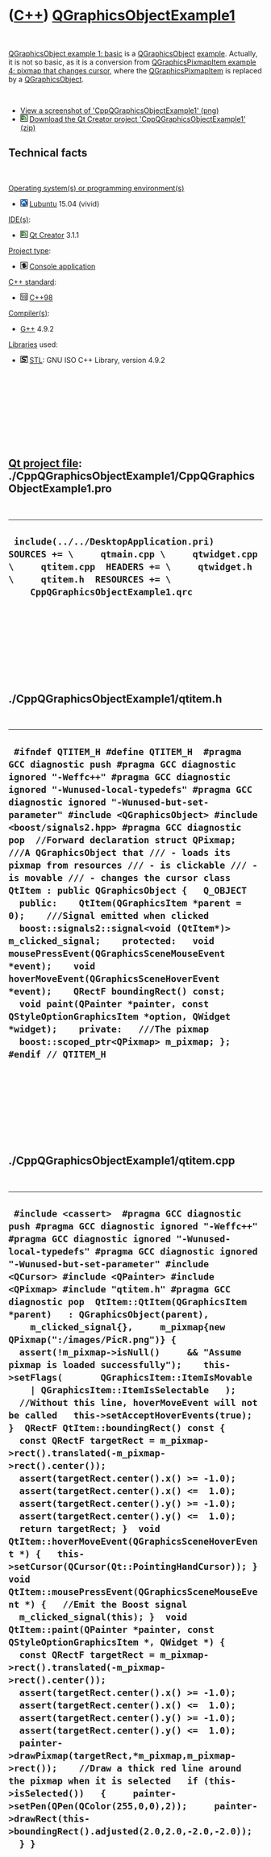 
 

 

 

 

 

([C++](Cpp.md)) [QGraphicsObjectExample1](CppQGraphicsObjectExample1.md)
==========================================================================

 

[QGraphicsObject example 1: basic](CppQGraphicsObjectExample1.md) is a
[QGraphicsObject](CppQGraphicsObject.md) [example](CppExample.md).
Actually, it is not so basic, as it is a conversion from
[QGraphicsPixmapItem example 4: pixmap that changes
cursor](CppQGraphicsPixmapItemExample4.md), where the
[QGraphicsPixmapItem](CppQGraphicsPixmapItem.md) is replaced by a
[QGraphicsObject](CppQGraphicsObject.md).

 

-   [View a screenshot of
    'CppQGraphicsObjectExample1' (png)](CppQGraphicsObjectExample1.png)
-   ![Qt Creator](PicQtCreator.png) [Download the Qt Creator project
    'CppQGraphicsObjectExample1' (zip)](CppQGraphicsObjectExample1.zip)

Technical facts
---------------

 

[Operating system(s) or programming environment(s)](CppOs.md)

-   ![Lubuntu](PicLubuntu.png) [Lubuntu](CppLubuntu.md) 15.04 (vivid)

[IDE(s)](CppIde.md):

-   ![Qt Creator](PicQtCreator.png) [Qt Creator](CppQtCreator.md) 3.1.1

[Project type](CppQtProjectType.md):

-   ![console](PicConsole.png) [Console
    application](CppConsoleApplication.md)

[C++ standard](CppStandard.md):

-   ![C++98](PicCpp98.png) [C++98](Cpp98.md)

[Compiler(s)](CppCompiler.md):

-   [G++](CppGpp.md) 4.9.2

[Libraries](CppLibrary.md) used:

-   ![STL](PicStl.png) [STL](CppStl.md): GNU ISO C++ Library, version
    4.9.2

 

 

 

 

 

[Qt project file](CppQtProjectFile.md): ./CppQGraphicsObjectExample1/CppQGraphicsObjectExample1.pro
----------------------------------------------------------------------------------------------------

 

  ----------------------------------------------------------------------------------------------------------------------------------------------------------------------------------------------------------
  ` include(../../DesktopApplication.pri)  SOURCES += \     qtmain.cpp \     qtwidget.cpp \     qtitem.cpp  HEADERS += \     qtwidget.h \     qtitem.h  RESOURCES += \     CppQGraphicsObjectExample1.qrc`
  ----------------------------------------------------------------------------------------------------------------------------------------------------------------------------------------------------------

 

 

 

 

 

./CppQGraphicsObjectExample1/qtitem.h
-------------------------------------

 

  --------------------------------------------------------------------------------------------------------------------------------------------------------------------------------------------------------------------------------------------------------------------------------------------------------------------------------------------------------------------------------------------------------------------------------------------------------------------------------------------------------------------------------------------------------------------------------------------------------------------------------------------------------------------------------------------------------------------------------------------------------------------------------------------------------------------------------------------------------------------------------------------------------------------------------------------------------------------------------------------------------------------------------------------------
  ` #ifndef QTITEM_H #define QTITEM_H  #pragma GCC diagnostic push #pragma GCC diagnostic ignored "-Weffc++" #pragma GCC diagnostic ignored "-Wunused-local-typedefs" #pragma GCC diagnostic ignored "-Wunused-but-set-parameter" #include <QGraphicsObject> #include <boost/signals2.hpp> #pragma GCC diagnostic pop  //Forward declaration struct QPixmap;  ///A QGraphicsObject that /// - loads its pixmap from resources /// - is clickable /// - is movable /// - changes the cursor class QtItem : public QGraphicsObject {   Q_OBJECT    public:    QtItem(QGraphicsItem *parent = 0);    ///Signal emitted when clicked   boost::signals2::signal<void (QtItem*)> m_clicked_signal;    protected:   void mousePressEvent(QGraphicsSceneMouseEvent *event);    void hoverMoveEvent(QGraphicsSceneHoverEvent *event);    QRectF boundingRect() const;    void paint(QPainter *painter, const QStyleOptionGraphicsItem *option, QWidget *widget);    private:   ///The pixmap   boost::scoped_ptr<QPixmap> m_pixmap; };  #endif // QTITEM_H`
  --------------------------------------------------------------------------------------------------------------------------------------------------------------------------------------------------------------------------------------------------------------------------------------------------------------------------------------------------------------------------------------------------------------------------------------------------------------------------------------------------------------------------------------------------------------------------------------------------------------------------------------------------------------------------------------------------------------------------------------------------------------------------------------------------------------------------------------------------------------------------------------------------------------------------------------------------------------------------------------------------------------------------------------------------

 

 

 

 

 

./CppQGraphicsObjectExample1/qtitem.cpp
---------------------------------------

 

  ----------------------------------------------------------------------------------------------------------------------------------------------------------------------------------------------------------------------------------------------------------------------------------------------------------------------------------------------------------------------------------------------------------------------------------------------------------------------------------------------------------------------------------------------------------------------------------------------------------------------------------------------------------------------------------------------------------------------------------------------------------------------------------------------------------------------------------------------------------------------------------------------------------------------------------------------------------------------------------------------------------------------------------------------------------------------------------------------------------------------------------------------------------------------------------------------------------------------------------------------------------------------------------------------------------------------------------------------------------------------------------------------------------------------------------------------------------------------------------------------------------------------------------------------------------------------------------------------------------------------------------------------------------------------------------------------------------------------------------------------------------------------------------------------------------------------------------------------------------------------------------------------------------------------------------------------------------------------------
  ` #include <cassert>  #pragma GCC diagnostic push #pragma GCC diagnostic ignored "-Weffc++" #pragma GCC diagnostic ignored "-Wunused-local-typedefs" #pragma GCC diagnostic ignored "-Wunused-but-set-parameter" #include <QCursor> #include <QPainter> #include <QPixmap> #include "qtitem.h" #pragma GCC diagnostic pop  QtItem::QtItem(QGraphicsItem *parent)   : QGraphicsObject(parent),     m_clicked_signal{},     m_pixmap{new QPixmap(":/images/PicR.png")} {   assert(!m_pixmap->isNull()     && "Assume pixmap is loaded successfully");    this->setFlags(       QGraphicsItem::ItemIsMovable     | QGraphicsItem::ItemIsSelectable   );     //Without this line, hoverMoveEvent will not be called   this->setAcceptHoverEvents(true); }  QRectF QtItem::boundingRect() const {   const QRectF targetRect = m_pixmap->rect().translated(-m_pixmap->rect().center());   assert(targetRect.center().x() >= -1.0);   assert(targetRect.center().x() <=  1.0);   assert(targetRect.center().y() >= -1.0);   assert(targetRect.center().y() <=  1.0);   return targetRect; }  void QtItem::hoverMoveEvent(QGraphicsSceneHoverEvent *) {   this->setCursor(QCursor(Qt::PointingHandCursor)); }  void QtItem::mousePressEvent(QGraphicsSceneMouseEvent *) {   //Emit the Boost signal   m_clicked_signal(this); }  void QtItem::paint(QPainter *painter, const QStyleOptionGraphicsItem *, QWidget *) {   const QRectF targetRect = m_pixmap->rect().translated(-m_pixmap->rect().center());   assert(targetRect.center().x() >= -1.0);   assert(targetRect.center().x() <=  1.0);   assert(targetRect.center().y() >= -1.0);   assert(targetRect.center().y() <=  1.0);    painter->drawPixmap(targetRect,*m_pixmap,m_pixmap->rect());    //Draw a thick red line around the pixmap when it is selected   if (this->isSelected())   {     painter->setPen(QPen(QColor(255,0,0),2));     painter->drawRect(this->boundingRect().adjusted(2.0,2.0,-2.0,-2.0));   } }`
  ----------------------------------------------------------------------------------------------------------------------------------------------------------------------------------------------------------------------------------------------------------------------------------------------------------------------------------------------------------------------------------------------------------------------------------------------------------------------------------------------------------------------------------------------------------------------------------------------------------------------------------------------------------------------------------------------------------------------------------------------------------------------------------------------------------------------------------------------------------------------------------------------------------------------------------------------------------------------------------------------------------------------------------------------------------------------------------------------------------------------------------------------------------------------------------------------------------------------------------------------------------------------------------------------------------------------------------------------------------------------------------------------------------------------------------------------------------------------------------------------------------------------------------------------------------------------------------------------------------------------------------------------------------------------------------------------------------------------------------------------------------------------------------------------------------------------------------------------------------------------------------------------------------------------------------------------------------------------------

 

 

 

 

 

./CppQGraphicsObjectExample1/qtmain.cpp
---------------------------------------

 

  ---------------------------------------------------------------------------------------------------------------------------------------------------------------------------------------------------------------------------------------------------------------------------------------------------------------------------------------------------------------------------------------------------------------------------
  ` #pragma GCC diagnostic push #pragma GCC diagnostic ignored "-Weffc++" #pragma GCC diagnostic ignored "-Wunused-local-typedefs" #pragma GCC diagnostic ignored "-Wunused-but-set-parameter" #include <QApplication> #include "qtwidget.h" #pragma GCC diagnostic pop  int main(int argc, char *argv[]) {   QApplication a(argc, argv);   QtWidget w;   w.setGeometry(100,100,400,400);   w.show();   return a.exec(); }`
  ---------------------------------------------------------------------------------------------------------------------------------------------------------------------------------------------------------------------------------------------------------------------------------------------------------------------------------------------------------------------------------------------------------------------------

 

 

 

 

 

./CppQGraphicsObjectExample1/qtwidget.h
---------------------------------------

 

  -------------------------------------------------------------------------------------------------------------------------------------------------------------------------------------------------------------------------------------------------------------------------------------------------------------------------------------------------------------------------------------------------------------------------------------------------------------------------
  ` #ifndef QTWIDGET_H #define QTWIDGET_H  #pragma GCC diagnostic push #pragma GCC diagnostic ignored "-Weffc++" #pragma GCC diagnostic ignored "-Wunused-local-typedefs" #pragma GCC diagnostic ignored "-Wunused-but-set-parameter" #include <QGraphicsView> #pragma GCC diagnostic pop  struct QtItem;  struct QtWidget : public QGraphicsView {   QtWidget();    ///Respond to a click on a QtItem   void OnItemClick(QtItem * const item); };  #endif // QTWIDGET_H`
  -------------------------------------------------------------------------------------------------------------------------------------------------------------------------------------------------------------------------------------------------------------------------------------------------------------------------------------------------------------------------------------------------------------------------------------------------------------------------

 

 

 

 

 

./CppQGraphicsObjectExample1/qtwidget.cpp
-----------------------------------------

 

  ----------------------------------------------------------------------------------------------------------------------------------------------------------------------------------------------------------------------------------------------------------------------------------------------------------------------------------------------------------------------------------------------------------------------------------------------------------------------------------------------------------------------------------------------------------------------------------------------------------------------------------------------------------------------------------------------------------------------------------------------------------------------------------------------------------------------------------------------------------------------------------------------------------------------------------------------------------------------------------------------------------------------
  ` #include <cassert>  #pragma GCC diagnostic push #pragma GCC diagnostic ignored "-Weffc++" #pragma GCC diagnostic ignored "-Wunused-local-typedefs" #pragma GCC diagnostic ignored "-Wunused-but-set-parameter" #include <boost/bind.hpp> #include <boost/lambda/bind.hpp>  #include <QGraphicsScene> #include <QGraphicsPixmapItem>  #include "qtitem.h" #include "qtwidget.h" #pragma GCC diagnostic pop  QtWidget::QtWidget() {   QGraphicsScene * const scene = new QGraphicsScene(this);   this->setScene(scene);    const int n_items = 64;   for (int i=0; i!=n_items; ++i)   {     QtItem * const item = new QtItem;     item->m_clicked_signal.connect(       boost::bind(         &QtWidget::OnItemClick,this, boost::lambda::_1));     //Scatter those items around a bit     item->setPos(       - 128 + (std::rand() % 256),       - 128 + (std::rand() % 256));      scene->addItem(item);   } }  void QtWidget::OnItemClick(QtItem * const item) {   item->setRotation( item->rotation() + 15.0); }`
  ----------------------------------------------------------------------------------------------------------------------------------------------------------------------------------------------------------------------------------------------------------------------------------------------------------------------------------------------------------------------------------------------------------------------------------------------------------------------------------------------------------------------------------------------------------------------------------------------------------------------------------------------------------------------------------------------------------------------------------------------------------------------------------------------------------------------------------------------------------------------------------------------------------------------------------------------------------------------------------------------------------------------

 

 

 

 

 

 

This page has been created by the [tool](Tools.md)
[CodeToHtml](ToolCodeToHtml.md)
